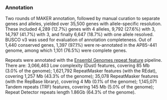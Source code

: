 ### Annotation

Two rounds of MAKER annotation, followed by manual curation to separate
genes and alleles, yielded over 35,500 genes with allele-specific
resolution. These included 4,289 (12.7%) genes with 4 alleles, 9,792
(27.6%) with 3, 14,797 (41.7%) with 3, and finally 6,647 (18.7%) with
one allele resolved. BUSCO v3 was used for evaluation of annotation
completeness. Out of 1,440 conserved genes, 1,397 (97.1%) were
re-annotated in the AP85-441 genome, among which 1,101 (76.5%) were
complete genes.

Repeats were annotated with the [Ensembl Genomes repeat
feature](http://plants.ensembl.org/info/genome/annotation/repeat_features.html) pipeline.
There are: 3,066,463 Low complexity (Dust) features, covering 85 Mb
(3.0% of the genome); 1,621,792 RepeatMasker features (with the REdat),
covering 1,257 Mb (43.3% of the genome); 35,078 RepeatMasker features
(with the RepBase library), covering 4 Mb (0.1% of the genome);
1,145,071 Tandem repeats (TRF) features, covering 145 Mb (5.0% of the
genome); Repeat Detector repeats length 1.86Gb (64.3% of the genome).
